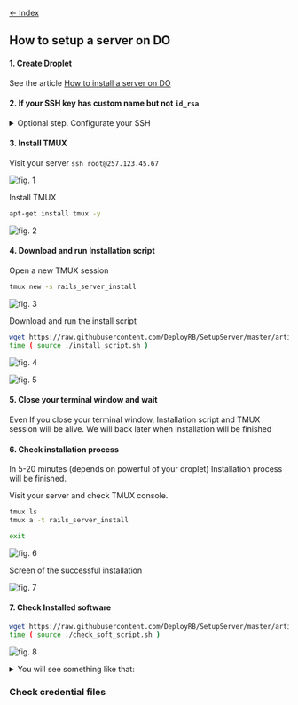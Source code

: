 [&larr; Index](../README.md)

## How to setup a server on DO

#### 1. Create Droplet

See the article [How to install a server on DO](../article-1/README.md)

#### 2. If your SSH key has custom name but not `id_rsa`

<details>
  <summary>Optional step. Configurate your SSH</summary>

**Do it only if the name of your SSH key is not `id_rsa`**

```sh
[edit tool] ~/.ssh/config
```

Add the followig lines (do not forget to do required changes)

```sh
Host my_rails_server 257.123.45.67
  HostName 257.123.45.67
  IdentityFile ~/.ssh/my_rsa_key
  ForwardAgent yes
```

_This is an optional step._

Authorize your public key on your new Server.

```sh
cat ~/.ssh/my_rsa_key.pub | ssh root@257.123.45.67 'cat >> ~/.ssh/authorized_keys'
```

</details>

#### 3. Install TMUX

Visit your server `ssh root@257.123.45.67`

![fig. 1](1.png)

Install TMUX

```sh
apt-get install tmux -y
```

![fig. 2](2.png)

#### 4. Download and run Installation script

Open a new TMUX session

```sh
tmux new -s rails_server_install
```

![fig. 3](3.png)

Download and run the install script

```sh
wget https://raw.githubusercontent.com/DeployRB/SetupServer/master/article-2/install_script.sh
time ( source ./install_script.sh )
```

![fig. 4](4.png)

![fig. 5](5.png)

#### 5. Close your terminal window and wait

Even If you close your terminal window, Installation script and TMUX session will be alive. We will back later when Installation will be finished

#### 6. Check installation process

In 5-20 minutes (depends on powerful of your droplet) Installation process will be finished.

Visit your server and check TMUX console.

```sh
tmux ls
tmux a -t rails_server_install

exit
```

![fig. 6](6.png)

Screen of the successful installation

![fig. 7](7.png)

#### 7. Check Installed software

```sh
wget https://raw.githubusercontent.com/DeployRB/SetupServer/master/article-2/check_soft_script.sh
time ( source ./check_soft_script.sh )
```

![fig. 8](8.png)

<details>
  <summary>You will see something like that:</summary>

![fig. 9](9.png)

```sh
Linux 3.16.0-4-amd64 1 SMP Debian 3.16.7-ckt25-2+deb8u3 (2016-07-02) x86_64 GNU/Linux
PRETTY_NAME="Debian GNU/Linux 8 (jessie)" NAME="Debian GNU/Linux" VERSION_ID="8" VERSION="8 (jessie)"

Check LANG vars:

LANGUAGE has value: en_US:en
LANG has value: en_US.UTF-8
LC_ALL has value: en_US.UTF-8
LC_CTYPE has value: en_US.UTF-8

Programming Langs:

 rvm : Not found
 /usr/bin/ruby
 /usr/bin/node
 /usr/bin/python

Converters:

 /usr/bin/convert

CacheStores:

 /usr/local/bin/redis-server

DataBases:

 /usr/bin/psql
 /usr/bin/mysql

Search:

 /usr/bin/searchd

Helpers:

 /usr/bin/git
 /usr/bin/tmux
 /usr/local/bin/pygmentize

Image Optimizers:

 /usr/bin/gifsicle
 /usr/bin/jhead
 /usr/bin/jpegoptim
 /usr/bin/jpegtran
 /usr/bin/optipng
 /usr/bin/pngcrush
 /usr/bin/pngout
 /usr/bin/pngquant

WebServer:

 /usr/sbin/nginx
```

</details>


### Check credential files

